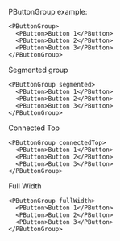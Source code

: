 PButtonGroup example:

```vue
<PButtonGroup>
  <PButton>Button 1</PButton>
  <PButton>Button 2</PButton>
  <PButton>Button 3</PButton>
</PButtonGroup>
```

Segmented group
```vue
<PButtonGroup segmented>
  <PButton>Button 1</PButton>
  <PButton>Button 2</PButton>
  <PButton>Button 3</PButton>
</PButtonGroup>
```

Connected Top
```vue
<PButtonGroup connectedTop>
  <PButton>Button 1</PButton>
  <PButton>Button 2</PButton>
  <PButton>Button 3</PButton>
</PButtonGroup>
```

Full Width
```vue
<PButtonGroup fullWidth>
  <PButton>Button 1</PButton>
  <PButton>Button 2</PButton>
  <PButton>Button 3</PButton>
</PButtonGroup>
```